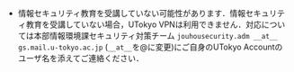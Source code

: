<ul>
<li>
情報セキュリティ教育を受講していない可能性があります．情報セキュリティ教育を受講していない場合，UTokyo VPNは利用できません．対応については本部情報環境課セキュリティ対策チーム <code>jouhousecurity.adm __at__ gs.mail.u-tokyo.ac.jp</code> (<code>__at__</code>を@に変更)にご自身のUTokyo Accountのユーザ名を添えてご連絡ください．
</li>
</ul>